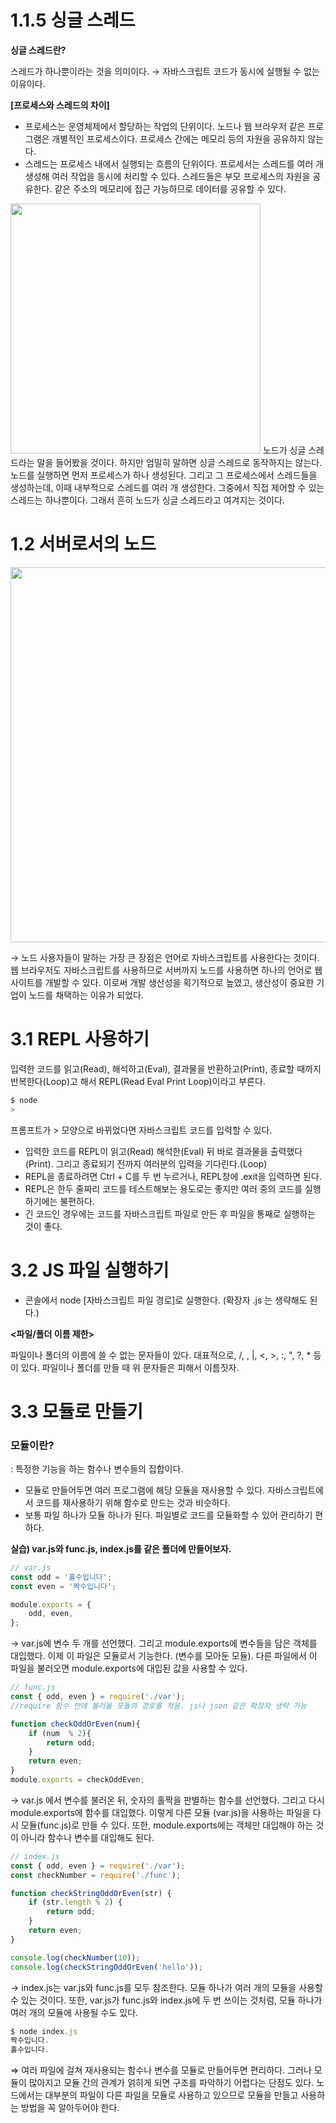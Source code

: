 # 1.1.5 싱글 스레드

**싱글 스레드란?**

스레드가 하나뿐이라는 것을 의미이다. → 자바스크립트 코드가 동시에 실행될 수 없는 이유이다.

**[프로세스와 스레드의 차이]**

- 프로세스는 운영체제에서 할당하는 작업의 단위이다. 노드나 웹 브라우저 같은 프로그램은 개별적인 프로세스이다. 프로세스 간에는 메모리 등의 자원을 공유하지 않는다.
- 스레드는 프로세스 내에서 실행되는 흐름의 단위이다. 프로세서는 스레드를 여러 개 생성해 여러 작업을 동시에 처리할 수 있다. 스레드들은 부모 프로세스의 자원을 공유한다. 같은 주소의 메모리에 접근 가능하므로 데이터를 공유할 수 있다.

<img src='./img/노드장단점.jpeg' width='400px' />
노드가 싱글 스레드라는 말을 들어봤을 것이다. 하지만 엄밀히 말하면 싱글 스레드로 동작하지는 않는다. 노드를 실행하면 먼저 프로세스가 하나 생성된다. 그리고 그 프로세스에서 스레드들을 생성하는데, 이때 내부적으로 스레드를 여러 개 생성한다. 그중에서 직접 제어할 수 있는 스레드는 하나뿐이다. 그래서 흔히 노드가 싱글 스레드라고 여겨지는 것이다.

# **1.2 서버로서의 노드**

<img src='./img/노드장단점.jpeg' width='600px' />

→ 노드 사용자들이 말하는 가장 큰 장점은 언어로 자바스크립트를 사용한다는 것이다. 웹 브라우저도 자바스크립트를 사용하므로 서버까지 노드를 사용하면 하나의 언어로 웹 사이트를 개발할 수 있다. 이로써 개발 생산성을 획기적으로 높였고, 생산성이 중요한 기업이 노드를 채택하는 이유가 되었다. 

# 3.1 REPL 사용하기

입력한 코드를 읽고(Read), 해석하고(Eval), 결과물을 반환하고(Print), 종료할 때까지 반복한다(Loop)고 해서 REPL(Read Eval Print Loop)이라고 부른다.

```jsx
$ node
>
```

프롬프트가 > 모양으로 바뀌었다면 자바스크립트 코드를 입력할 수 있다. 

- 입력한 코드를 REPL이 읽고(Read) 해석한(Eval) 뒤 바로 결과물을 출력했다(Print). 그리고 종료되기 전까지 여러분의 입력을 기다린다.(Loop)
- REPL을 종료하려면 Ctrl + C를 두 번 누르거나, REPL창에 .exit을 입력하면 된다.
- REPL은 한두 줄짜리 코드를 테스트해보는 용도로는 좋지만 여러 중의 코드를 실행하기에는 불편하다.
- 긴 코드인 경우에는 코드를 자바스크립트 파일로 만든 후 파일을 통째로 실행하는 것이 좋다.

# 3.2 JS 파일 실행하기

- 콘솔에서 node [자바스크립트 파일 경로]로 실행한다. (확장자 .js 는 생략해도 된다.)

**<파일/폴더 이름 제한>**

파일이나 폴더의 이름에 쓸 수 없는 문자들이 있다. 대표적으로, /, \, |, <, >, :, ", ?, * 등이 있다. 파일이나 폴더를 만들 때 위 문자들은 피해서 이름짓자.

# 3.3 모듈로 만들기

### 모듈이란?

: 특정한 기능을 하는 함수나 변수들의 집합이다.

- 모듈로 만들어두면 여러 프로그램에 해당 모듈을 재사용할 수 있다. 자바스크립트에서 코드를 재사용하기 위해 함수로 만드는 것과 비슷하다.
- 보통 파일 하나가 모듈 하나가 된다. 파일별로 코드를 모듈화할 수 있어 관리하기 편하다.

**실습) var.js와 func.js, index.js를 같은 폴더에 만들어보자.**

```jsx
// var.js 
const odd = '홀수입니다';
const even = '짝수입니다';

module.exports = {
	odd, even,
};
```

→ var.js에 변수 두 개를 선언했다. 그리고 module.exports에 변수들을 담은 객체를 대입했다. 이제 이 파일은 모듈로서 기능한다. (변수를 모아둔 모듈). 다른 파일에서 이 파일을 불러오면 module.exports에 대입된 값을 사용할 수 있다. 

```jsx
// func.js
const { odd, even } = require('./var'); 
//require 함수 안에 불러올 모듈의 경로를 적음. js나 json 같은 확장자 생략 가능

function checkOddOrEven(num){
	if (num  % 2){
		return odd;
	}
	return even;
}
module.exports = checkOddEven;
```

→ var.js 에서 변수를 불러온 뒤, 숫자의 홀짝을 판별하는 함수를 선언했다. 그리고 다시 module.exports에 함수를 대입했다. 이렇게 다른 모듈 (var.js)을 사용하는 파일을 다시 모듈(func.js)로 만들 수 있다. 또한, module.exports에는 객체만 대입해야 하는 것이 아니라 함수나 변수를 대입해도 된다.

```jsx
// index.js
const { odd, even } = require('./var');
const checkNumber = require('./func');

function checkStringOddOrEven(str) {
	if (str.length % 2) {
		return odd;
	}
	return even;
}

console.log(checkNumber(10));
console.log(checkStringOddOrEven('hello'));
```

→ index.js는 var.js와 func.js를 모두 참조한다. 모듈 하나가 여러 개의 모듈을 사용할 수 있는 것이다. 또한, var.js가 func.js와 index.js에 두 번 쓰이는 것처럼, 모듈 하나가 여러 개의 모듈에 사용될 수도 있다.

```jsx
$ node index.js
짝수입니다.
홀수입니다. 
```

⇒ 여러 파일에 걸쳐 재사용되는 함수나 변수를 모듈로 만들어두면 편리하다. 그러나 모듈이 많아지고 모듈 간의 관계가 얽히게 되면 구조를 파악하기 어렵다는 단점도 있다. 노드에서는 대부분의 파일이 다른 파일을 모듈로 사용하고 있으므로 모듈을 만들고 사용하는 방법을 꼭 알아두어야 한다.
